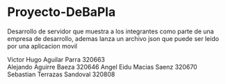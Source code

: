 # Proyecto-DeBaPla

Desarrollo de servidor que muestra a los integrantes como parte de una empresa de desarrollo, ademas lanza un archivo json que puede ser leido por una aplicacion movil


Victor Hugo Aguilar Parra 320663  
Alejando Aguirre Baeza 320646
Angel Eidu Macias Saenz 320670
Sebastian Terrazas Sandoval 320808
